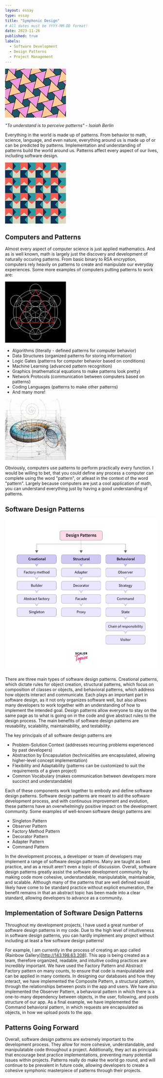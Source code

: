 ```yaml
---
layout: essay
type: essay
title: "Symphonic Design"
# All dates must be YYYY-MM-DD format!
date: 2023-11-26
published: true
labels:
  - Software Development 
  - Design Patterns
  - Project Management
---
```


<img width="200px" class="rounded float-start pe-4" src="../img/patterns/TriangleTesselation.png">

*"To understand is to perceive patterns" - Isaiah Berlin*

Everything in the world is made up of patterns. From behavior to math, science, language, and even nature, everything around us is made up of or can be predicted by patterns. Implementation and understanding of patterns build the world around us. Patterns affect every aspect of our lives, including software design. 

<img width="200px" class="rounded float-end" src="../img/patterns/squarish.jpeg">

## Computers and Patterns 

Almost every aspect of computer science is just applied mathematics. And as is well known, math is largely just the discovery and development of naturally occuring patterns. From basic binary to RSA encryption, computers rely heavily on patterns to create and manipulate our everyday experiences. Some more examples of computers putting patterns to work are: 

<img width="200px" class="rounded float-start pe-4" src="../img/patterns/mathDes-1.png">

* Algorithms (literally - defined patterns for computer behavior)
* Data Structures (organized patterns for storing information)
* Logic Gates (patterns for computer behavior based on conditions)
* Machine Learning (advanced pattern recognition)
* Graphics (mathematical equations to make patterns look pretty)
* Network Protocols (communication between computers based on patterns)
* Coding Languages (patterns to make other patterns)
* And many more!

<img width="200px" class="rounded float-end pe-4" src="../img/patterns/mathDes-2.jpeg">

Obviously, computers use patterns to perform practically every function. I would be willing to bet, that you could define any process a computer can complete using the word "pattern", or atleast in the context of the word "pattern". Largely because computers are just a cool application of math, you can understand everything just by having a good understanding of patterns. 

## Software Design Patterns 

<img width="500px" class="rounded float-end pe-4" src="../img/patterns/software-des-1.webp">

There are three main types of software design patterns. Creational patterns, which dictate rules for object creation, structural patterns, which focus on composition of classes or objects, and behavioral patterns, which address how objects interact and communicate. Each plays an important part in software design, as it not only organizes software well, but also allows many developers to work together with an understanding of how to implement the intended goal. Design patterns allow everyone to stay on the same page as to what is going on in the code and give abstract rules to the design process. The main benefits of software design patterns are reusability, scalability, maintainability, and testability. 

The key principals of all software design patterns are 

* Problem-Solution Context (addresses recurring problems experienced by past developers)
* Abstraction by Encapsulation (technicalities are encapsulated, allowing higher-level concept implementation)
* Flexibility and Adaptability (patterns can be customized to suit the requirements of a given project)
* Common Vocabulary (makes communication between developers more succinct and understandable)

Each of these components work together to embody and define software design patterns. Software design patterns are meant to aid the software development process, and with continuous improvement and evolution, these patterns have an overwhelmingly positive impact on the development community. Some examples of well-known software design patterns are: 

* Singleton Pattern
* Observer Pattern
* Factory Method Pattern
* Decorator Pattern
* Adapter Pattern
* Command Pattern

In the development process, a developer or team of developers may implement a range of software design patterns. Many are taught as best practice, and as a result aren't even a topic of discussion. Overall, software design patterns greatly assist the software development community by making code more cohesive, understandable, manipulatable, maintainable, and scalable. Although many of the patterns that are well defined would likely have come to be standard practice without explicit enumeration, the benefit remains in that an abstract topic has been made into a clear standard, allowing developers to advance as a community. 

## Implementation of Software Design Patterns 

Throughout my development projects, I have used a great number of software design patterns in my code. Due to the high level of intuitiveness in software design patterns, you can hardly implement any project without including at least a few software design patterns! 

For example, I am currently in the process of creating an app called (Rainbow Gallery)[http://143.198.63.208]. This app is being created as a team, therefore organized, readable, and intuitive coding practices are incredibly important. We have used the Factory Pattern and Abstract Factory pattern on many counts, to ensure that code is manipulatable and can be applied in many contexts. In designing our databases and how they interact, we have implemented the Composite Pattern, a structural pattern, through the relationships between posts in the app and users. We have also implemented the Observer Pattern, a behavioral pattern in which there is a one-to-many dependency between objects, in the user, following, and posts structure of our app. As a final example, we have implemented the Command behavioral pattern, in which requests are encapsulated as objects, in how we upload posts to the app. 


## Patterns Going Forward

Overall, software design patterns are extremely important to the development process. They allow for more cohesive, understandable, and manipulatable code throughout a project. Additionally, they act as principals that encourage best practice implementations, preventing many potential issues within projects. Patterns really do make the world go round, and will continue to be prevalent in future code, allowing developers to create a cohesive symphonic masterpiece of patterns through their projects.
